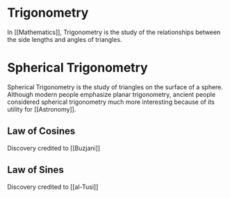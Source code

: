 # Trigonometry
In [[Mathematics]], Trigonometry is the study of the relationships between the side lengths and angles of triangles.

# Spherical Trigonometry
Spherical Trigonometry is the study of triangles on the surface of a sphere. Although modern people emphasize planar trigonometry, ancient people considered spherical trigonometry much more interesting because of its utility for [[Astronomy]].

## Law of Cosines
Discovery credited to [[Buzjani]]

## Law of Sines
Discovery credited to [[al-Tusi]]
